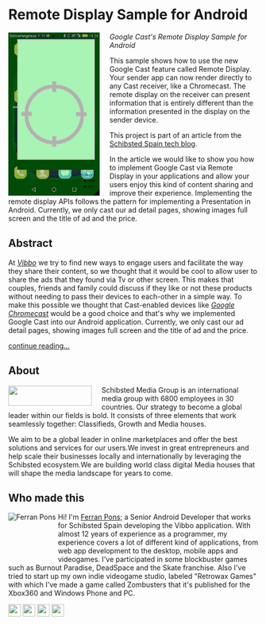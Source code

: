 Remote Display Sample for Android
=================

<img src="media/example_screen_video.gif" align="left" />
<img align="left" width="0" height="328px" hspace="10"/>

*Google Cast's Remote Display Sample for Android*


This sample shows how to use the new Google Cast feature called Remote Display. Your sender app can now render directly to any Cast receiver, like a Chromecast. 
The remote display on the receiver can present information that is entirely different than the information presented in the display on the sender device.

This project is part of an article from the <a href="http://tech.schibsted.es/">Schibsted Spain tech blog</a>.

In the article we would like to show you how to implement Google Cast via Remote Display in your applications and allow your users enjoy this kind of content sharing and improve their experience. Implementing the remote display APIs follows the pattern for implementing a Presentation in Android. Currently, we only cast our ad detail pages, showing images full screen and the title of ad and the price.


Abstract
--------

At [*Vibbo*](http://www.vibbo.com) we try to find new ways to engage users and facilitate the way they share their content, so we thought that it would be cool to allow user to share the ads that they found via Tv or other screen. This makes that couples, friends and family could discuss if they like or not these products without needing to pass their devices to each-other in a simple way. To make this possible we thought that Cast-enabled devices like [*Google Chromecast*](http://www.google.com/chromecast) would be a good choice and that's why we implemented Google Cast into our Android application. Currently, we only cast our ad detail pages, showing images full screen and the title of ad and the price.

[continue reading...](http://tech.schibsted.es/)


About
-----

<img src="http://www.schibsted.es/wp-content/uploads/2014/12/Schibsted-Spain.png" align="left" width="168px" height="40px"/>
<img align="left" width="0" height="45px" hspace="10"/>


Schibsted Media Group is an international media group with 6800 employees in 30 countries. Our strategy to become a global leader within our fields is bold. It consists of three elements that work seamlessly together: Classifieds, Growth and Media houses.

We aim to be a global leader in online marketplaces and offer the best solutions and services for our users.We invest in great entrepreneurs and help scale their businesses locally and internationally by leveraging the Schibsted ecosystem.We are building world class digital Media houses that will shape the media landscape for years to come.



Who made this
--------------

<a href="https://www.ferranpons.com"><img src="https://avatars0.githubusercontent.com/u/8902144?s=400" alt="Ferran Pons" align="left" height="100" width="100" /></a>

Hi! I'm <a href="https://www.ferranpons.com">Ferran Pons</a>; a Senior Android Developer that works for Schibsted Spain developing the Vibbo application. 
With almost 12 years of experience as a programmer, my experience covers a lot of different kind of applications, from web app development to the desktop, mobile apps and videogames. I've participated in some blockbuster games such as Burnout Paradise, DeadSpace and the Skate franchise. Also I've tried to start up my own indie videogame studio, labeled "Retrowax Games" with which I've made a game called Zombusters that it's published for the Xbox360 and Windows Phone and PC.
 
<a href="https://www.linkedin.com/in/ferranpons"><img src="http://icons.iconarchive.com/icons/sicons/basic-round-social/128/linkedin-icon.png" width="25px" height="25px" /></a>
<a href="https://plus.google.com/+FerranPonsSanchez"><img src="http://icons.iconarchive.com/icons/sicons/basic-round-social/128/google-plus-icon.png" width="25px" height="25px" /></a>
<a href="https://twitter.com/ponsaffair"><img src="http://icons.iconarchive.com/icons/sicons/basic-round-social/128/twitter-icon.png" width="25px" height="25px" /></a>
<a href="https://www.youtube.com/user/RetrowaxTV"><img src="http://icons.iconarchive.com/icons/sicons/basic-round-social/128/youtube-icon.png" width="25px" height="25px" /></a>

